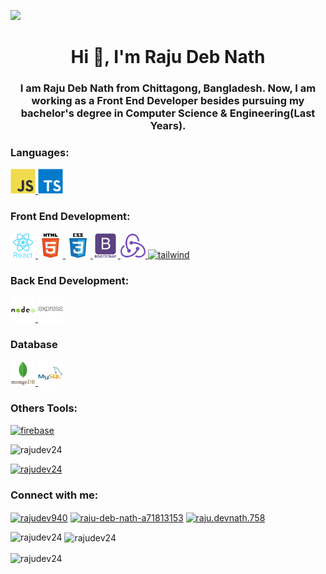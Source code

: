 ![](https://scontent.fcgp3-1.fna.fbcdn.net/v/t1.6435-9/p720x720/132741287_1536995136486417_8918464306282666383_n.jpg?_nc_cat=101&ccb=1-5&_nc_sid=e3f864&_nc_ohc=4ebmM7BU3RIAX-lr-og&_nc_ht=scontent.fcgp3-1.fna&oh=89e49dc06d3c1c3c02402e541bf94c6b&oe=6182DFFA)

<h1 align="center">Hi 👋, I'm Raju Deb Nath</h1>
<h3 align="center">I am Raju Deb Nath from Chittagong, Bangladesh. Now, I am working as a Front End Developer besides pursuing my bachelor's degree in Computer Science & Engineering(Last Years).</h3>

<h3 align="left">Languages:</h3>
<p align="left"> <a href="https://developer.mozilla.org/en-US/docs/Web/JavaScript" target="_blank"> <img src="https://raw.githubusercontent.com/devicons/devicon/master/icons/javascript/javascript-original.svg" alt="javascript" width="40" height="40"/> </a><a href="https://www.typescriptlang.org/" target="_blank"> <img src="https://raw.githubusercontent.com/devicons/devicon/master/icons/typescript/typescript-original.svg" alt="typescript" width="40" height="40"/> </a>
</p>
<h3 align="left">Front End Development:</h3>
<p align="left"> <a href="https://reactjs.org/" target="_blank"> <img src="https://raw.githubusercontent.com/devicons/devicon/master/icons/react/react-original-wordmark.svg" alt="react" width="40" height="40"/> </a><a href="https://www.w3.org/html/" target="_blank"> <img src="https://raw.githubusercontent.com/devicons/devicon/master/icons/html5/html5-original-wordmark.svg" alt="html5" width="40" height="40"/> </a><a href="https://www.w3schools.com/css/" target="_blank"> <img src="https://raw.githubusercontent.com/devicons/devicon/master/icons/css3/css3-original-wordmark.svg" alt="css3" width="40" height="40"/> </a> <a href="https://getbootstrap.com" target="_blank"> <img src="https://raw.githubusercontent.com/devicons/devicon/master/icons/bootstrap/bootstrap-plain-wordmark.svg" alt="bootstrap" width="40" height="40"/> </a> <a href="https://redux.js.org" target="_blank"> <img src="https://raw.githubusercontent.com/devicons/devicon/master/icons/redux/redux-original.svg" alt="redux" width="40" height="40"/> </a> <a href="https://tailwindcss.com/" target="_blank"> <img src="https://www.vectorlogo.zone/logos/tailwindcss/tailwindcss-icon.svg" alt="tailwind" width="40" height="40"/> </a> 
</p>

<h3 align="left">Back End Development:</h3>
<p align="left"> <a href="https://nodejs.org" target="_blank"> <img src="https://raw.githubusercontent.com/devicons/devicon/master/icons/nodejs/nodejs-original-wordmark.svg" alt="nodejs" width="40" height="40"/> </a><a href="https://expressjs.com" target="_blank"> <img src="https://raw.githubusercontent.com/devicons/devicon/master/icons/express/express-original-wordmark.svg" alt="express" width="40" height="40"/> </a>
</p>
<h3 align="left">Database</h3>
<p align="left"> 
  <a href="https://www.mongodb.com/" target="_blank"> <img src="https://raw.githubusercontent.com/devicons/devicon/master/icons/mongodb/mongodb-original-wordmark.svg" alt="mongodb" width="40" height="40"/> </a> <a href="https://www.mysql.com/" target="_blank"> <img src="https://raw.githubusercontent.com/devicons/devicon/master/icons/mysql/mysql-original-wordmark.svg" alt="mysql" width="40" height="40"/> </a> 
</p>

<h3 align="left">Others Tools:</h3>
<p align="left">   <a href="https://firebase.google.com/" target="_blank"> <img src="https://www.vectorlogo.zone/logos/firebase/firebase-icon.svg" alt="firebase" width="40" height="40"/> </a>   
</p>

<p align="left"> <img src="https://komarev.com/ghpvc/?username=rajudev24&label=Profile%20views&color=0e75b6&style=flat" alt="rajudev24" /> </p>

<p align="left"> <a href="https://github.com/ryo-ma/github-profile-trophy"><img src="https://github-profile-trophy.vercel.app/?username=rajudev24" alt="rajudev24" /></a> </p>

<h3 align="left">Connect with me:</h3>
<p align="left">
<a href="https://twitter.com/rajudev940" target="blank"><img align="center" src="https://raw.githubusercontent.com/rahuldkjain/github-profile-readme-generator/master/src/images/icons/Social/twitter.svg" alt="rajudev940" height="30" width="40" /></a>
<a href="https://linkedin.com/in/raju-deb-nath-a71813153" target="blank"><img align="center" src="https://raw.githubusercontent.com/rahuldkjain/github-profile-readme-generator/master/src/images/icons/Social/linked-in-alt.svg" alt="raju-deb-nath-a71813153" height="30" width="40" /></a>
<a href="https://fb.com/raju.devnath.758" target="blank"><img align="center" src="https://raw.githubusercontent.com/rahuldkjain/github-profile-readme-generator/master/src/images/icons/Social/facebook.svg" alt="raju.devnath.758" height="30" width="40" /></a>
</p>

<p><img align="left" src="https://github-readme-stats.vercel.app/api/top-langs?username=rajudev24&show_icons=true&locale=en&layout=compact" alt="rajudev24" /></p>

<p>&nbsp;<img align="center" src="https://github-readme-stats.vercel.app/api?username=rajudev24&show_icons=true&locale=en" alt="rajudev24" /></p>

<p><img align="center" src="https://github-readme-streak-stats.herokuapp.com/?user=rajudev24&" alt="rajudev24" /></p>


<!--
**rajudev24/rajudev24** is a ✨ _special_ ✨ repository because its `README.md` (this file) appears on your GitHub profile.

Here are some ideas to get you started:

- 🔭 I’m currently working on ...
- 🌱 I’m currently learning ...
- 👯 I’m looking to collaborate on ...
- 🤔 I’m looking for help with ...
- 💬 Ask me about ...
- 📫 How to reach me: ...
- 😄 Pronouns: ...
- ⚡ Fun fact: ...
